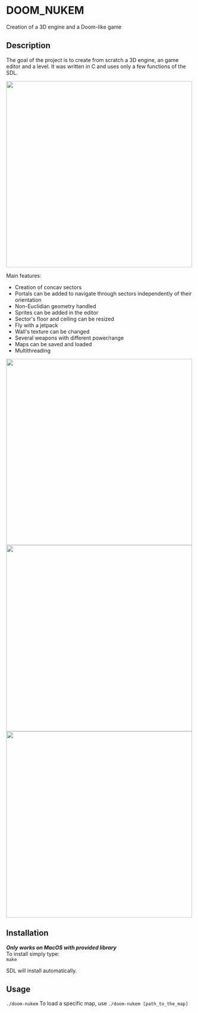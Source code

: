 # DOOM_NUKEM
Creation of a 3D engine and a Doom-like game

## Description

The goal of the project is to create from scratch a 3D engine, an game editor and a level. 
It was written in C and uses only a few functions of the SDL.

<img src="https://donsefactory.files.wordpress.com/2020/02/doom_05-1.gif" width=500 height=500/>

Main features:
* Creation of concav sectors
* Portals can be added to navigate through sectors independently of their orientation
* Non-Euclidian geometry handled
* Sprites can be added in the editor
* Sector's floor and ceiling can be resized
* Fly with a jetpack
* Wall's texture can be changed
* Several weapons with different power/range
* Maps can be saved and loaded
* Multithreading

<img src="https://donsefactory.files.wordpress.com/2020/02/doom_00.gif" width=500 height=500/>
<img src="https://donsefactory.files.wordpress.com/2020/02/doom_02.gif" width=500 height=500/>
<img src="https://donsefactory.files.wordpress.com/2020/02/doom_03.gif" width=500 height=500/>

## Installation
***Only works on MacOS with provided library***<br/>
To install simply type: <br/>
`make`

SDL will install automatically.

## Usage
`./doom-nukem`
To load a specific map, use
`./doom-nukem [path_to_the_map]`

